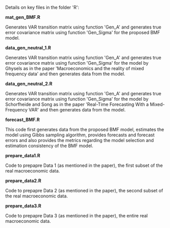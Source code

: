 
Details on key files in the folder 'R':

**mat_gen_BMF.R**

Generates VAR transition matrix using function 'Gen_A' and generates true error covariance matrix using function 'Gen_Sigma' for the proposed BMF model.

**data_gen_neutral_1.R**

Generates VAR transition matrix using function 'Gen_A' and generates true error covariance matrix using function 'Gen_Sigma' for the model by Ghysels as in the paper 'Macroeconomics and the reality of mixed frequency data' and then generates data from the model.

**data_gen_neutral_2.R**

Generates VAR transition matrix using function 'Gen_A' and generates true error covariance matrix using function 'Gen_Sigma' for the model by Schorfheide and Song as in the paper 'Real-Time Forecasting With a Mixed-Frequency VAR' and then generates data from the model.

**forecast_BMF.R**

This code first generates data from the proposed BMF model, estimates the model using Gibbs sampling algorithm, provides forecasts and forecast errors and also provides the metrics regarding the model selection and estimation consistency of the BMF model.

**prepare_data1.R**

Code to prepapre Data 1 (as mentioned in the paper), the first subset of the real macroeconomic data.

**prepare_data2.R**

Code to prepapre Data 2 (as mentioned in the paper), the second subset of the real macroeconomic data.

**prepare_data3.R**

Code to prepapre Data 3 (as mentioned in the paper), the entire real macroeconomic data.
